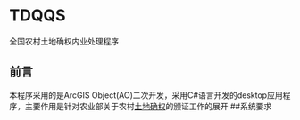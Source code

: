 # TDQQS
全国农村土地确权内业处理程序
## 前言
本程序采用的是ArcGIS Object(AO)二次开发，采用C#语言开发的desktop应用程序，主要作用是针对农业部关于农村[土地确权](http://www.mlr.gov.cn/zwgk/zytz/201105/t20110516_865762.htm)的颁证工作的展开
##系统要求
